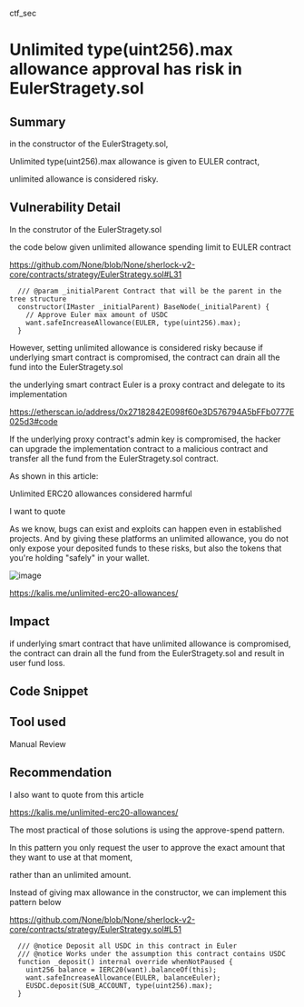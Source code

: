 ctf_sec
# Unlimited type(uint256).max allowance approval has risk in EulerStragety.sol

## Summary

in the constructor of the EulerStragety.sol,

Unlimited type(uint256).max allowance is given to EULER contract,

unlimited allowance is considered risky.

## Vulnerability Detail

In the construtor of the EulerStragety.sol

the code below given unlimited allowance spending limit to EULER contract

https://github.com/None/blob/None/sherlock-v2-core/contracts/strategy/EulerStrategy.sol#L31

```solidity
  /// @param _initialParent Contract that will be the parent in the tree structure
  constructor(IMaster _initialParent) BaseNode(_initialParent) {
    // Approve Euler max amount of USDC
    want.safeIncreaseAllowance(EULER, type(uint256).max);
  }
```

However,  setting unlimited allowance is considered risky because if underlying smart contract
is compromised, the contract can drain all the fund into the EulerStragety.sol

the underlying smart contract Euler is a proxy contract and delegate to its implementation

https://etherscan.io/address/0x27182842E098f60e3D576794A5bFFb0777E025d3#code

If the underlying proxy contract's admin key is compromised, the hacker can upgrade the implementation contract to a malicious
contract and transfer all the fund from the EulerStragety.sol contract.

As shown in this article:

Unlimited ERC20 allowances considered harmful

I want to quote

As we know, bugs can exist and exploits can happen even in established projects. 
And by giving these platforms an unlimited allowance, you do not only expose your deposited 
funds to these risks, but also the tokens that you're holding "safely" in your wallet.

![image](https://user-images.githubusercontent.com/114844362/193451149-4f45905c-7a53-41cc-aee3-fc27ba16a2ff.png)


https://kalis.me/unlimited-erc20-allowances/

## Impact

if underlying smart contract that have unlimited allowance is compromised, the contract can drain all the fund from the EulerStragety.sol and result in user fund loss.

## Code Snippet

## Tool used

Manual Review

## Recommendation

I also want to quote from this article

https://kalis.me/unlimited-erc20-allowances/

The most practical of those solutions is using the approve-spend pattern. 

In this pattern you only request the user to approve the exact amount that they want to use at that moment, 

rather than an unlimited amount.

Instead of giving max allowance in the constructor, we can implement this pattern below

https://github.com/None/blob/None/sherlock-v2-core/contracts/strategy/EulerStrategy.sol#L51

```solidity
  /// @notice Deposit all USDC in this contract in Euler
  /// @notice Works under the assumption this contract contains USDC
  function _deposit() internal override whenNotPaused {
    uint256 balance = IERC20(want).balanceOf(this);
    want.safeIncreaseAllowance(EULER, balanceEuler);
    EUSDC.deposit(SUB_ACCOUNT, type(uint256).max);
  }
```